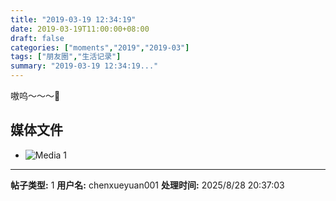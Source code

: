 ```yaml
---
title: "2019-03-19 12:34:19"
date: 2019-03-19T11:00:00+08:00
draft: false
categories: ["moments","2019","2019-03"]
tags: ["朋友圈","生活记录"]
summary: "2019-03-19 12:34:19..."
---
```


嗷呜～～～🌇

## 媒体文件

- ![Media 1](/Moments/photos/2019-03-19/201903191234190.jpg)

---

**帖子类型:** 1
**用户名:** chenxueyuan001
**处理时间:** 2025/8/28 20:37:03